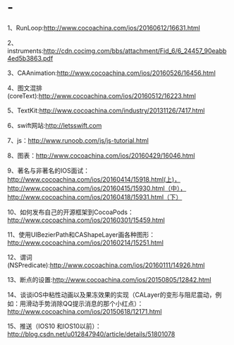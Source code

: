 # -
1、RunLoop:http://www.cocoachina.com/ios/20160612/16631.html

2、instruments:http://cdn.cocimg.com/bbs/attachment/Fid_6/6_24457_90eabb4ed5b3863.pdf

3、CAAnimation:http://www.cocoachina.com/ios/20160526/16456.html

4、图文混排(coreText):http://www.cocoachina.com/ios/20160512/16223.html

5、TextKit:http://www.cocoachina.com/industry/20131126/7417.html

6、swift网站:http://letsswift.com

7、js：http://www.runoob.com/js/js-tutorial.html

8、图表：http://www.cocoachina.com/ios/20160429/16046.html

9、著名与非著名的IOS面试：http://www.cocoachina.com/ios/20160414/15918.html(上)，http://www.cocoachina.com/ios/20160415/15930.html（中），http://www.cocoachina.com/ios/20160418/15931.html（下）

10、如何发布自己的开源框架到CocoaPods：http://www.cocoachina.com/ios/20160301/15459.html

11、使用UIBezierPath和CAShapeLayer画各种图形：http://www.cocoachina.com/ios/20160214/15251.html

12、谓词(NSPredicate):http://www.cocoachina.com/ios/20160111/14926.html

13、断点的设置:http://www.cocoachina.com/ios/20150805/12842.html

14、谈谈iOS中粘性动画以及果冻效果的实现（CALayer的变形与阻尼震动，例如：用滑动手势消除QQ提示消息的那个小红点）：http://www.cocoachina.com/ios/20150618/12171.html

15、推送（IOS10 和IOS10以前）：http://blog.csdn.net/u012847940/article/details/51801078

